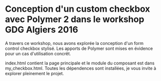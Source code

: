 # Conception d'un custom checkbox avec Polymer 2 dans le workshop GDG Algiers 2016

A travers ce workshop, nous avons explorée la conception d'un form control checkbox stylisé. Les apports de Polymer sont mises en évidence pour un cas d'utilisation concrêt.

index.html contient la page principale et le module du composant est dans my_checkbox.html. Toutes les dépendences sont installées, je vous invite à explorer pleinement le projet. 
